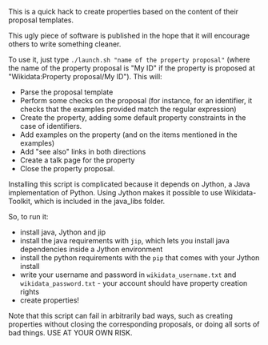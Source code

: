 This is a quick hack to create properties based on the content of their proposal templates.

This ugly piece of software is published in the hope that it will encourage others to write something cleaner.

To use it, just type `./launch.sh "name of the property proposal"` (where the name of the property proposal is "My ID" if the property is proposed at "Wikidata:Property proposal/My ID"). This will:
* Parse the proposal template
* Perform some checks on the proposal (for instance, for an identifier, it checks that the examples provided match the regular expression)
* Create the property, adding some default property constraints in the case of identifiers.
* Add examples on the property (and on the items mentioned in the examples)
* Add "see also" links in both directions
* Create a talk page for the property
* Close the property proposal.

Installing this script is complicated because it depends on Jython, a Java implementation of Python.
Using Jython makes it possible to use Wikidata-Toolkit, which is included in the java_libs folder.

So, to run it:
- install java, Jython and jip
- install the java requirements with `jip`, which lets you install java dependencies inside a Jython environment
- install the python requirements with the `pip` that comes with your Jython install
- write your username and password in `wikidata_username.txt` and `wikidata_password.txt` - your account should have property creation rights
- create properties!

Note that this script can fail in arbitrarily bad ways, such as creating properties without closing the corresponding proposals, or doing all sorts of bad things. USE AT YOUR OWN RISK.

